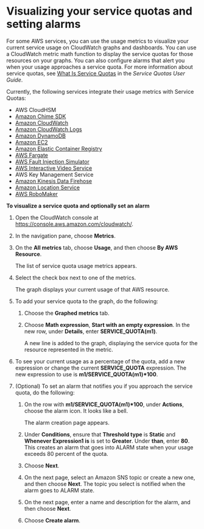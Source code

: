 # Visualizing your service quotas and setting alarms<a name="CloudWatch-Quotas-Visualize-Alarms"></a>

For some AWS services, you can use the usage metrics to visualize your current service usage on CloudWatch graphs and dashboards\. You can use a CloudWatch metric math function to display the service quotas for those resources on your graphs\. You can also configure alarms that alert you when your usage approaches a service quota\. For more information about service quotas, see [What Is Service Quotas](https://docs.aws.amazon.com/servicequotas/latest/userguide/intro.html) in the *Service Quotas User Guide*\.

Currently, the following services integrate their usage metrics with Service Quotas:
+ AWS CloudHSM
+ [Amazon Chime SDK](https://docs.aws.amazon.com/chime-sdk/latest/dg/usage-metrics.html) 
+ [Amazon CloudWatch](https://docs.aws.amazon.com/AmazonCloudWatch/latest/monitoring/CloudWatch-Usage-Metrics.html)
+ [Amazon CloudWatch Logs](https://docs.aws.amazon.com/AmazonCloudWatch/latest/logs/CloudWatch-Logs-Monitoring-CloudWatch-Metrics.html#CloudWatchLogs-Usage-Metrics)
+ [Amazon DynamoDB](https://docs.aws.amazon.com/amazondynamodb/latest/developerguide/metrics-dimensions.html)
+ [Amazon EC2](https://docs.aws.amazon.com/AWSEC2/latest/UserGuide/viewing_metrics_with_cloudwatch.html#service-quota-metrics)
+ [Amazon Elastic Container Registry](https://docs.aws.amazon.com/AmazonECR/latest/userguide/monitoring-usage.html)
+ [AWS Fargate](https://docs.aws.amazon.com/AmazonECS/latest/userguide/monitoring-fargate-usage.html)
+ [AWS Fault Injection Simulator](https://docs.aws.amazon.com/fis/latest/userguide/monitoring-cloudwatch.html)
+ [AWS Interactive Video Service](https://docs.aws.amazon.com/ivs/latest/userguide/service-quotas.html#quotas-cloudwatch-integration)
+ AWS Key Management Service
+ [Amazon Kinesis Data Firehose](https://docs.aws.amazon.com/firehose/latest/dev/monitoring-with-cloudwatch-metrics.html#fh-metrics-usage)
+  [Amazon Location Service](https://docs.aws.amazon.com/location/latest/developerguide/monitoring-using-cloudwatch.html#metrics-exported-to-cloudwatch)
+ [AWS RoboMaker](https://docs.aws.amazon.com/robomaker/latest/dg/monitoring-aws-robomaker-cloudwatch.html)

**To visualize a service quota and optionally set an alarm**

1. Open the CloudWatch console at [https://console\.aws\.amazon\.com/cloudwatch/](https://console.aws.amazon.com/cloudwatch/)\.

1. In the navigation pane, choose **Metrics**\.

1. On the **All metrics** tab, choose **Usage**, and then choose **By AWS Resource**\.

   The list of service quota usage metrics appears\.

1. Select the check box next to one of the metrics\.

   The graph displays your current usage of that AWS resource\.

1. To add your service quota to the graph, do the following:

   1. Choose the **Graphed metrics** tab\.

   1. Choose **Math expression**, **Start with an empty expression**\. In the new row, under **Details**, enter **SERVICE\_QUOTA\(m1\)**\.

      A new line is added to the graph, displaying the service quota for the resource represented in the metric\.

1. To see your current usage as a percentage of the quota, add a new expression or change the current **SERVICE\_QUOTA** expression\. The new expression to use is **m1/SERVICE\_QUOTA\(m1\)\*100**\. 

1. \(Optional\) To set an alarm that notifies you if you approach the service quota, do the following:

   1. On the row with **m1/SERVICE\_QUOTA\(m1\)\*100**, under **Actions**, choose the alarm icon\. It looks like a bell\.

      The alarm creation page appears\.

   1. Under **Conditions**, ensure that **Threshold type** is **Static** and **Whenever Expression1 is** is set to **Greater**\. Under **than**, enter **80**\. This creates an alarm that goes into ALARM state when your usage exceeds 80 percent of the quota\.

   1. Choose **Next**\.

   1. On the next page, select an Amazon SNS topic or create a new one, and then choose **Next**\. The topic you select is notified when the alarm goes to ALARM state\.

   1. On the next page, enter a name and description for the alarm, and then choose **Next**\.

   1. Choose **Create alarm**\.